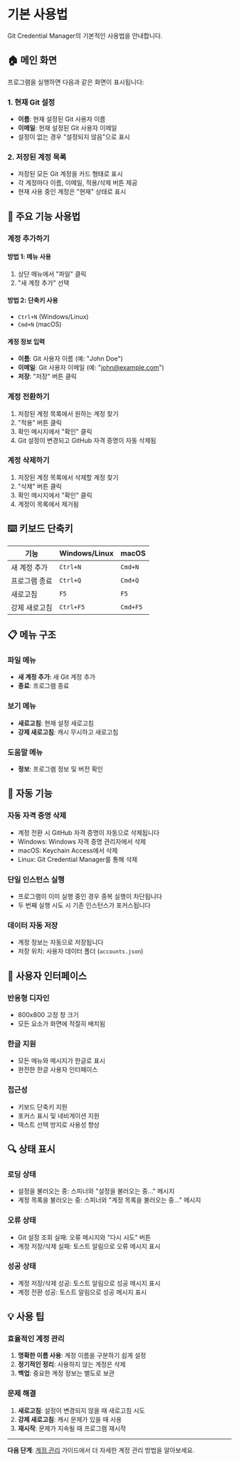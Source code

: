 # 기본 사용법

Git Credential Manager의 기본적인 사용법을 안내합니다.

## 🏠 메인 화면

프로그램을 실행하면 다음과 같은 화면이 표시됩니다:

### 1. 현재 Git 설정

-   **이름**: 현재 설정된 Git 사용자 이름
-   **이메일**: 현재 설정된 Git 사용자 이메일
-   설정이 없는 경우 "설정되지 않음"으로 표시

### 2. 저장된 계정 목록

-   저장된 모든 Git 계정을 카드 형태로 표시
-   각 계정마다 이름, 이메일, 적용/삭제 버튼 제공
-   현재 사용 중인 계정은 "현재" 상태로 표시

## 🎯 주요 기능 사용법

### 계정 추가하기

#### 방법 1: 메뉴 사용

1. 상단 메뉴에서 "파일" 클릭
2. "새 계정 추가" 선택

#### 방법 2: 단축키 사용

-   `Ctrl+N` (Windows/Linux)
-   `Cmd+N` (macOS)

#### 계정 정보 입력

-   **이름**: Git 사용자 이름 (예: "John Doe")
-   **이메일**: Git 사용자 이메일 (예: "john@example.com")
-   **저장**: "저장" 버튼 클릭

### 계정 전환하기

1. 저장된 계정 목록에서 원하는 계정 찾기
2. "적용" 버튼 클릭
3. 확인 메시지에서 "확인" 클릭
4. Git 설정이 변경되고 GitHub 자격 증명이 자동 삭제됨

### 계정 삭제하기

1. 저장된 계정 목록에서 삭제할 계정 찾기
2. "삭제" 버튼 클릭
3. 확인 메시지에서 "확인" 클릭
4. 계정이 목록에서 제거됨

## ⌨️ 키보드 단축키

| 기능          | Windows/Linux | macOS    |
| ------------- | ------------- | -------- |
| 새 계정 추가  | `Ctrl+N`      | `Cmd+N`  |
| 프로그램 종료 | `Ctrl+Q`      | `Cmd+Q`  |
| 새로고침      | `F5`          | `F5`     |
| 강제 새로고침 | `Ctrl+F5`     | `Cmd+F5` |

## 📋 메뉴 구조

### 파일 메뉴

-   **새 계정 추가**: 새 Git 계정 추가
-   **종료**: 프로그램 종료

### 보기 메뉴

-   **새로고침**: 현재 설정 새로고침
-   **강제 새로고침**: 캐시 무시하고 새로고침

### 도움말 메뉴

-   **정보**: 프로그램 정보 및 버전 확인

## 🔄 자동 기능

### 자동 자격 증명 삭제

-   계정 전환 시 GitHub 자격 증명이 자동으로 삭제됩니다
-   Windows: Windows 자격 증명 관리자에서 삭제
-   macOS: Keychain Access에서 삭제
-   Linux: Git Credential Manager를 통해 삭제

### 단일 인스턴스 실행

-   프로그램이 이미 실행 중인 경우 중복 실행이 차단됩니다
-   두 번째 실행 시도 시 기존 인스턴스가 포커스됩니다

### 데이터 자동 저장

-   계정 정보는 자동으로 저장됩니다
-   저장 위치: 사용자 데이터 폴더 (`accounts.json`)

## 📱 사용자 인터페이스

### 반응형 디자인

-   800x800 고정 창 크기
-   모든 요소가 화면에 적절히 배치됨

### 한글 지원

-   모든 메뉴와 메시지가 한글로 표시
-   완전한 한글 사용자 인터페이스

### 접근성

-   키보드 단축키 지원
-   포커스 표시 및 네비게이션 지원
-   텍스트 선택 방지로 사용성 향상

## 🔍 상태 표시

### 로딩 상태

-   설정을 불러오는 중: 스피너와 "설정을 불러오는 중..." 메시지
-   계정 목록을 불러오는 중: 스피너와 "계정 목록을 불러오는 중..." 메시지

### 오류 상태

-   Git 설정 조회 실패: 오류 메시지와 "다시 시도" 버튼
-   계정 저장/삭제 실패: 토스트 알림으로 오류 메시지 표시

### 성공 상태

-   계정 저장/삭제 성공: 토스트 알림으로 성공 메시지 표시
-   계정 전환 성공: 토스트 알림으로 성공 메시지 표시

## 💡 사용 팁

### 효율적인 계정 관리

1. **명확한 이름 사용**: 계정 이름을 구분하기 쉽게 설정
2. **정기적인 정리**: 사용하지 않는 계정은 삭제
3. **백업**: 중요한 계정 정보는 별도로 보관

### 문제 해결

1. **새로고침**: 설정이 변경되지 않을 때 새로고침 시도
2. **강제 새로고침**: 캐시 문제가 있을 때 사용
3. **재시작**: 문제가 지속될 때 프로그램 재시작

---

**다음 단계**: [계정 관리](Account-Management) 가이드에서 더 자세한 계정 관리 방법을 알아보세요.
